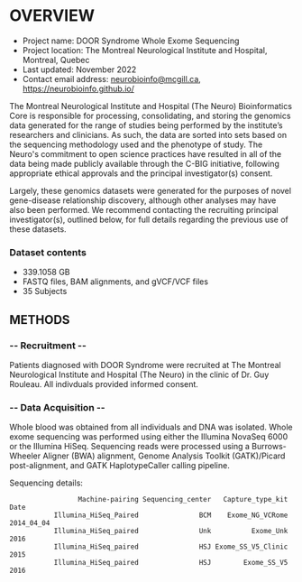 # OVERVIEW

- Project name: DOOR Syndrome Whole Exome Sequencing
- Project location: The Montreal Neurological Institute and Hospital, Montreal, Quebec
- Last updated: November 2022
- Contact email address: neurobioinfo@mcgill.ca, https://neurobioinfo.github.io/

The Montreal Neurological Institute and Hospital (The Neuro) Bioinformatics Core is responsible for processing, consolidating, and storing the genomics data generated for the range of studies being performed by the institute’s researchers and clinicians. As such, the data are sorted into sets based on the sequencing methodology used and the phenotype of study. The Neuro's commitment to open science practices have resulted in all of the data being made publicly available through the C-BIG initiative, following appropriate ethical approvals and the principal investigator(s) consent.

Largely, these genomics datasets were generated for the purposes of novel gene-disease relationship discovery, although other analyses may have also been performed. We recommend contacting the recruiting principal investigator(s), outlined below, for full details regarding the previous use of these datasets.

### Dataset contents
- 339.1058 GB
- FASTQ files, BAM alignments, and gVCF/VCF files
- 35 Subjects

## METHODS

### -- Recruitment --
Patients diagnosed with DOOR Syndrome were recruited at The Montreal Neurological Institute and Hospital (The Neuro) in the clinic of Dr. Guy Rouleau. All indivduals provided informed consent.

### -- Data Acquisition --
Whole blood was obtained from all individuals and DNA was isolated. Whole exome sequencing was performed using either the Illumina NovaSeq 6000 or the Illumina HiSeq. Sequencing reads were processed using a Burrows-Wheeler Aligner (BWA) alignment, Genome Analysis Toolkit (GATK)/Picard post-alignment, and GATK HaplotypeCaller calling pipeline.

Sequencing details: 
 
                     Machine-pairing Sequencing_center   Capture_type_kit       Date
               Illumina_HiSeq_Paired               BCM    Exome_NG_VCRome 2014_04_04
               Illumina_HiSeq_paired               Unk          Exome_Unk       2016
               Illumina_HiSeq_paired               HSJ Exome_SS_V5_Clinic       2015
               Illumina_HiSeq_paired               HSJ        Exome_SS_V5       2016
